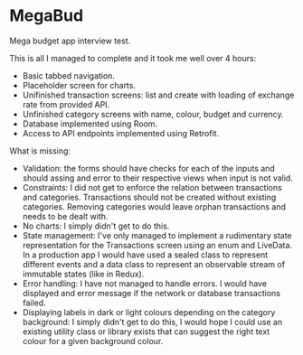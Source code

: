# MegaBud
Mega budget app interview test.

This is all I managed to complete and it took me well over 4 hours:
- Basic tabbed navigation.
- Placeholder screen for charts.
- Unifinished transaction screens: list and create with loading of exchange rate from provided API.
- Unfinished category screens with name, colour, budget and currency.
- Database implemented using Room.
- Access to API endpoints implemented using Retrofit.

What is missing:
- Validation: the forms should have checks for each of the inputs and should assing and error to their respective views when input is not valid.
- Constraints: I did not get to enforce the relation between transactions and categories. Transactions should not be created without existing categories. Removing categories would leave orphan transactions and needs to be dealt with.
- No charts: I simply didn't get to do this.
- State management: I've only managed to implement a rudimentary state representation for the Transactions screen using an enum and LiveData. In a production app I would have used a sealed class to represent different events and a data class to represent an observable stream of immutable states (like in Redux). 
- Error handling: I have not managed to handle errors. I would have displayed and error message if the network or database transactions failed.
- Displaying labels in dark or light colours depending on the category background: I simply didn't get to do this, I would hope I could use an existing utility class or library exists that can suggest the right text colour for a given background colour.
